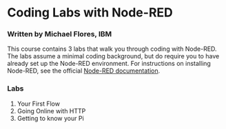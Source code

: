 # Coding Labs with Node-RED
### Written by Michael Flores, IBM
This course contains 3 labs that walk you through coding with Node-RED. The labs assume a minimal coding background, but do require you to have already set up the Node-RED environment. For instructions on installing Node-RED, see the official [Node-RED documentation](https://nodered.org/docs/getting-started/).
### Labs
1. Your First Flow
2. Going Online with HTTP
3. Getting to know your Pi
